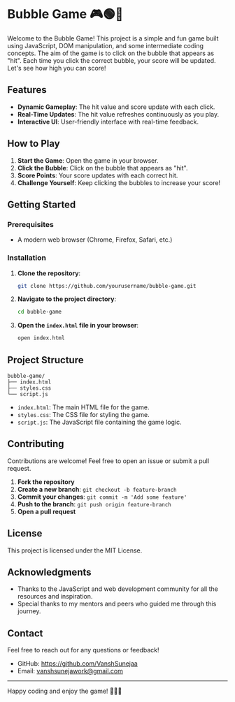 # Bubble Game 🎮🟢🔴

Welcome to the Bubble Game! This project is a simple and fun game built using JavaScript, DOM manipulation, and some intermediate coding concepts. The aim of the game is to click on the bubble that appears as "hit". Each time you click the correct bubble, your score will be updated. Let's see how high you can score!

## Features

- **Dynamic Gameplay**: The hit value and score update with each click.
- **Real-Time Updates**: The hit value refreshes continuously as you play.
- **Interactive UI**: User-friendly interface with real-time feedback.

## How to Play

1. **Start the Game**: Open the game in your browser.
2. **Click the Bubble**: Click on the bubble that appears as "hit".
3. **Score Points**: Your score updates with each correct hit.
4. **Challenge Yourself**: Keep clicking the bubbles to increase your score!

## Getting Started

### Prerequisites

- A modern web browser (Chrome, Firefox, Safari, etc.)

### Installation

1. **Clone the repository**:
   ```sh
   git clone https://github.com/yourusername/bubble-game.git
   ```
2. **Navigate to the project directory**:
   ```sh
   cd bubble-game
   ```
3. **Open the `index.html` file in your browser**:
   ```sh
   open index.html
   ```

## Project Structure

```
bubble-game/
├── index.html
├── styles.css
└── script.js
```

- `index.html`: The main HTML file for the game.
- `styles.css`: The CSS file for styling the game.
- `script.js`: The JavaScript file containing the game logic.

## Contributing

Contributions are welcome! Feel free to open an issue or submit a pull request.

1. **Fork the repository**
2. **Create a new branch**: `git checkout -b feature-branch`
3. **Commit your changes**: `git commit -m 'Add some feature'`
4. **Push to the branch**: `git push origin feature-branch`
5. **Open a pull request**

## License

This project is licensed under the MIT License.

## Acknowledgments

- Thanks to the JavaScript and web development community for all the resources and inspiration.
- Special thanks to my mentors and peers who guided me through this journey.

## Contact

Feel free to reach out for any questions or feedback!

- GitHub: https://github.com/VanshSunejaa
- Email: vanshsunejawork@gmail.com

---

Happy coding and enjoy the game! 🎉👾🔝

